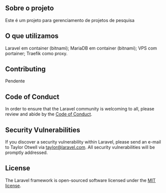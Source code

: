 ## Sobre o projeto

Este é um projeto para gerenciamento de projetos de pesquisa


## O que utilizamos

Laravel em container (bitnami);
MariaDB em container (bitnami);
VPS com portainer;
Traefik como proxy.

## Contributing

Pendente

## Code of Conduct

In order to ensure that the Laravel community is welcoming to all, please review and abide by the [Code of Conduct](https://laravel.com/docs/contributions#code-of-conduct).

## Security Vulnerabilities

If you discover a security vulnerability within Laravel, please send an e-mail to Taylor Otwell via [taylor@laravel.com](mailto:taylor@laravel.com). All security vulnerabilities will be promptly addressed.

## License

The Laravel framework is open-sourced software licensed under the [MIT license](https://opensource.org/licenses/MIT).
